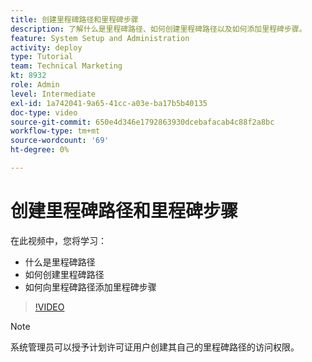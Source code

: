 ```yaml
---
title: 创建里程碑路径和里程碑步骤
description: 了解什么是里程碑路径、如何创建里程碑路径以及如何添加里程碑步骤。
feature: System Setup and Administration
activity: deploy
type: Tutorial
team: Technical Marketing
kt: 8932
role: Admin
level: Intermediate
exl-id: 1a742041-9a65-41cc-a03e-ba17b5b40135
doc-type: video
source-git-commit: 650e4d346e1792863930dcebafacab4c88f2a8bc
workflow-type: tm+mt
source-wordcount: '69'
ht-degree: 0%

---
```


# 创建里程碑路径和里程碑步骤

在此视频中，您将学习：

* 什么是里程碑路径
* 如何创建里程碑路径
* 如何向里程碑路径添加里程碑步骤

>[!VIDEO](https://video.tv.adobe.com/v/335204/?quality=12&learn=on)

>[!NOTE]
>
>系统管理员可以授予计划许可证用户创建其自己的里程碑路径的访问权限。
